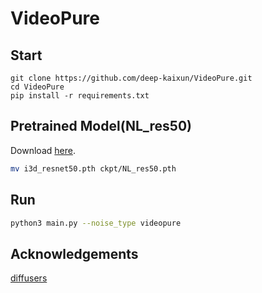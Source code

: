 # VideoPure

## Start
```
git clone https://github.com/deep-kaixun/VideoPure.git
cd VideoPure
pip install -r requirements.txt
```


## Pretrained Model(NL_res50)
Download [here](https://drive.google.com/file/d/19Xci1TRWBkBv7A7AiAw7tqTOnly-IQNG/view?usp=drive_link).

```bash
mv i3d_resnet50.pth ckpt/NL_res50.pth
```

## Run
```bash
python3 main.py --noise_type videopure

```

## Acknowledgements
[diffusers](https://github.com/huggingface/diffusers)





